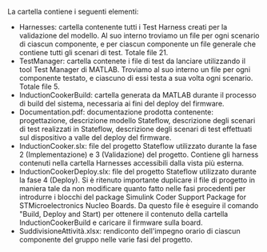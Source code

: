 La cartella contiene i seguenti elementi:

- Harnesses: cartella contenente tutti i Test Harness creati per la validazione del modello. Al suo interno troviamo un file per ogni scenario di ciascun componente, e per ciascun componente un file generale che contiene tutti gli scenari di test. Totale file 21.
- TestManager: cartella contenete i file di test da lanciare utilizzando il tool Test Manager di MATLAB. Troviamo al suo interno un file per ogni componente testato, e ciascuno di essi testa a sua volta ogni scenario. Totale file 5.
- InductionCookerBuild: cartella generata da MATLAB durante il processo di build del sistema, necessaria ai fini del deploy del firmware.
- Documentation.pdf: documentazione prodotta contenente: progettazione, descrizione modello Stateflow, descrizione degli scenari di test realizzati in Stateflow, descrizione degli scenari di test effettuati sul dispositivo a valle del deploy del firmware.
- InductionCooker.slx: file del progetto Stateflow utilizzato durante la fase 2 (Implementazione) e 3 (Validazione) del progetto. Contiene gli harness contenuti nella cartella Harnesses accessibili dalla vista più esterna.
- InductionCookerDeploy.slx: file del progetto Stateflow utilizzato durante la fase 4 (Deploy). Si è ritenuto importante duplicare il file di progetto in maniera tale da non modificare quanto fatto nelle fasi procedenti per introdurre i blocchi del package Simulink Coder Support Package for STMicroelectronics Nucleo Boards. Da questo file è eseguire il comando "Build, Deploy and Start) per ottenere il contenuto della cartella InductionCookerBuild e caricare il firmware sulla board.
- SuddivisioneAttività.xlsx: rendiconto dell'impegno orario di ciascun componente del gruppo nelle varie fasi del progetto.
